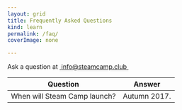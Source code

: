 ```yaml
---
layout: grid
title: Frequently Asked Questions
kind: learn
permalink: /faq/
coverImage: none

---
```



Ask a question at [ info@steamcamp.club ][1]

|Question | Answer |
|---|---|
| When will Steam Camp launch? | Autumn 2017. |




[1]:	mailto:info@steamcamp.club "info@steamcamp.club"
